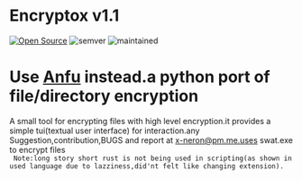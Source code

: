 # Encryptox v1.1
 [![Open Source](https://badges.frapsoft.com/os/v1/open-source.svg?v=103)](https://opensource.org/)
 ![semver](https://badgen.net/badge/Version/1.1/purple)
 ![maintained](https://badgen.net/badge/Maintained/Not-Actively/red)
 # Use [Anfu](https://github.com/Justaus3r/Anfu) instead.a python port of file/directory encryption  
 
 A small tool for encrypting files with high level encryption.it provides a simple tui(textual user interface) for interaction.any Suggestion,contribution,BUGS and report at x-neron@pm.me.uses swat.exe to encrypt files
 <br>
` Note:long story short rust is not being used in scripting(as shown in used language due to lazziness,did'nt felt like changing extension).`
